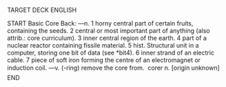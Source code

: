TARGET DECK
ENGLISH

START
Basic
Core
Back: —n. 1 horny central part of certain fruits, containing the seeds. 2 central or most important part of anything (also attrib.: core curriculum). 3 inner central region of the earth. 4 part of a nuclear reactor containing fissile material. 5 hist. Structural unit in a computer, storing one bit of data (see *bit4). 6 inner strand of an electric cable. 7 piece of soft iron forming the centre of an electromagnet or induction coil. —v. (-ring) remove the core from.  corer n. [origin unknown]
END
